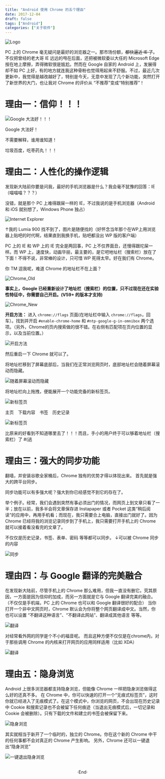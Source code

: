 ```yaml
---
title: "Android 使用 Chrome 的五个理由"
date: 2017-12-04
draft: false
tags: ["Android"]
categories: ["关于软件"]
---
```


![Logo](https://mogeko.github.io/images/011/logo.jpg)

PC 上的 Chrome 毫无疑问是最好的浏览器之一。那市场份额，~~都快逼近 IE 了~~。不仅把曾经的老大哥 IE 远远的甩在后面，还把被微软委以大任的 Microsoft Edge 按在地上摩擦，弄得微软很是尴尬。然而在 Google 自家的 Android 上，发展得却不如 PC 上好，有的地方就连我这种骨粉也觉得用起来不舒服。不过，最近几次更新中，我觉得是越改越好了，特别是今天，无意中发现了几个新功能，突然打开了新世界的大门，也让我对 Chrome 的评价从 “不推荐”变成“特别推荐”！

<!--more-->

# 理由一：信仰！！！

![Google 大法好！！！](https://mogeko.github.io/images/011/google.png)

Google 大法好！

不需要解释，谁用谁知道！

垃圾百度，吃枣药丸！！！

# 理由二：人性化的操作逻辑

发现新大陆前你要是问我，最好的手机浏览器是什么？我会毫不犹豫的回答：IE（喵喵喵？？？）

没错，就是那个 PC 上难得跟屎一样的 IE，不过我说的是手机浏览器（Android 和 iOS 就别想了，Windows Phone 独占）

![Internet Explorer](https://mogeko.github.io/images/011/wp_IE11)

↑我的 Lumia 900 找不到了，图片是随便找的（好怀念当年那个在WP上用浏览器上贴吧的时代啊，结果直到我换手机，贴吧都没出 WP 版的客户端）

PC 上的 IE 和 WP 上的 IE 完全是两回事，PC 上不仅界面丑，还慢得跟坨屎一样。而 WP 上，速度快，动画华丽，最主要的，是它吧地址栏（搜索栏）放在了下面！不得不说，非常棒的设计，只可惜 WP 死得太早。好在我们有 Chrome。

你 TM 逗我呢，难道 Chrome 的地址栏不在上面？

![Chrome_Old](https://mogeko.github.io/images/011/chrome_old.png)

**事实上，Google 已经重新设计了地址栏（搜索栏）的位置，只不过现在还在实验性特征中，你需要自己开启。(V59+ 的版本才支持)**

![Chrome_New](https://mogeko.github.io/images/011/chrome_new.png)

**开启方法：** 进入 `chrome://flags` 页面(在地址栏中输入 `chrome://flags`，回车）。找到并开启 `#enable-chrome-home` 和 `#ntp-google-g-in-omnibox` 两个选项。（另外，Chrome的页内搜索做的很不错。在右侧有匹配项在页内位置的显示，以及当前位置。）

![开启方法](https://mogeko.github.io/images/011/way2open.png)

然后重启一下 Chrome 就可以了。

将地址栏移到了屏幕底部后，当我们在正常浏览网页时，底部地址栏会随着屏幕滚动而隐藏。

![随着屏幕滚动而隐藏](https://mogeko.github.io/images/011/chrome_hide.png)

将地址栏向上拖拽，便能展开一个功能完备的新标签页。

![新标签页](https://mogeko.github.io/images/011/chrome_new_tab_1.png)

主页 下载内容 书签 历史记录

![新标签页](https://mogeko.github.io/images/011/chrome_new_tab_2.png)

比原来的好看到不知道哪里去了！！！而且，手小的用户终于可以够着地址栏（搜索栏）了 #(逃

# 理由三：强大的同步功能

翻墙，并安装谷歌全家桶后，Chrome 独有的优势才得以体现出来。
首先就是强大的跨平台同步。

同步功能可以有多强大呢？强大到你已经感觉不到它的存在了。

举个例子。经常，我们会遇到突然有事必须出门的情况，而网页上到文章只看了一半；放在以前，我多半会将文章保存进 Instapaper 或者 Pocket 这类“稍后阅读”的应用中，再用手机看；而现在，我只需要合上电脑，直接出门就好了。因为 Chrome 已经将我的浏览记录同步到了手机上，我只需要打开手机上的 Chrome 就可以接着看没看完的文章了。

不仅仅是历史记录，书签、表单、密码 等等都可以同步。
↓可以被 Chrome 同步的内容

![同步](https://mogeko.github.io/images/011/chrome_sync.png)

# 理由四：与 Google 翻译的完美融合

在发现新大陆前，尽管手机上的 Chrome 那么难用，但我一直没有删它。究其原因，一方面是因为信仰的加成，而另一方面就是它与 Google 翻译完美的融合。（不仅仅是手机端，PC 上的 Chrome 也可以和 Google 翻译很好的配合）
当你打开一个非中文网页时，Chrome 默认会为你将整个网页翻译成中文。当然，你也可以设置 “不翻译这种语言”、“不翻译此网站”、翻译成其他语言 等等。

![翻译](https://mogeko.github.io/images/011/translation_1.png)

对经常看外网的同学是个不小的福音呢。
而且这种方便不仅仅是在chrome内，对于那些调用 Chrome 的内核来打开网页的应用同样适用（比如 XDA）

![翻译](https://mogeko.github.io/images/011/translation_2.png)

# 理由五：隐身浏览

Android 上很多浏览器都支持隐身浏览，但能像 Chrome 一样把隐身浏览做得这么好的还真不多。
在 Chrome 中，你可以快速的打开一个“无痕式标签页”，这时你就已经进入了无痕模式了。在这个模式中，你浏览的网页，不会出现在历史记录中 Cookie 和搜索记录也不会被留下任何痕迹（当退出无痕模式后，一切记录和 Cookie 会被删除）。只有下载的文件和建立的书签会被保留下来。

![隐身浏览](https://mogeko.github.io/images/011/invisible_browsing_1.png)

其实就相当于新开了一个临时的，独立的 Chrome。你在这个新的 Chrome 中干的任何事都不会对真正的 Chrome 产生影响。
另外，Chrome 还可以一键退出“隐身浏览”

![一键退出隐身浏览](https://mogeko.github.io/images/011/invisible_browsing_2.jpg)




<br>

<center>  ·End·  </center>